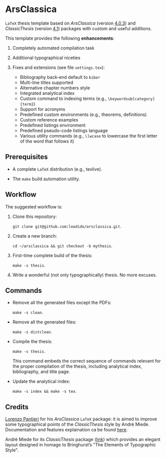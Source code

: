 # ArsClassica

`LaTeX` thesis template based on *ArsClassica* (version [4.0.3](http://www.ctan.org/pkg/arsclassica)) and *ClassicThesis* (version [4.1](http://www.ctan.org/pkg/classicthesis)) packages with custom and useful additions. 

This template provides the following **enhancements**:

1. Completely automated compilation task

2. Additional typographical niceties

3. Fixes and extensions (see file `settings.tex`):

    - Bibliography back-end default to `biber`
    - Multi-line titles supported
    - Alternative chapter numbers style
    - Integrated analytical index
    - Custom command to indexing terms (e.g., `\keywordsub[category]{term}`)
    - Support for acronyms
    - Predefined custom environments (e.g., theorems, definitions)
    - Custom reference examples
    - Predefined listings environment
    - Predefined pseudo-code listings language
    - Various utility commands (e.g., `\lwcase` to lowercase the first letter of the word that follows it)

## Prerequisites

- A complete `LaTeX` distribution (e.g., texlive).

- The `make` build automation utility.

## Workflow

The suggested workflow is:

1. Clone this repository:

    `git clone git@github.com:leodido/arsclassica.git`.

2. Create a new branch:

    `cd ~/arsclassica && git checkout -b mythesis`.

3. First-time complete build of the thesis:

    `make -s thesis`.

4. Write a wonderful (not only typographically) thesis. No more excuses.

## Commands

* Remove all the generated files except the PDFs:

    `make -s clean`.

* Remove all the generated files:

    `make -s distclean`.

* Compile the thesis:

    `make -s thesis`.

    This command embeds the correct sequence of commands relevant for the proper compilation of the thesis, including analytical index, bibliography, and title page.

* Update the analytical index:

    `make -s index && make -s tex`.

## Credits

[Lorenzo Pantieri](http://www.lorenzopantieri.net) for his *ArsClassica* `LaTeX` package: it is aimed to improve some ty­po­graph­i­cal points of the *Clas­sicTh­e­sis* style by André Miede. Documentation and features explaination ca be found [here](http://ftp.uniroma2.it/TeX/macros/latex/contrib/arsclassica/ArsClassica.pdf).

Andrè Miede for its *ClassicThesis* package ([link](http://ctan.mirror.garr.it/mirrors/CTAN/macros/latex/contrib/classicthesis/ClassicThesis.pdf)) which pro­vides an el­e­gant lay­out de­signed in homage to Bringhurst’s "The Ele­ments of Ty­po­graphic Style".
